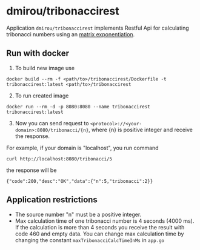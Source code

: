 # dmirou/tribonaccirest

Application ```dmirou/tribonaccirest``` implements Restful Api for calculating tribonacci numbers using an [matrix exponentiation](https://www.geeksforgeeks.org/matrix-exponentiation/).

## Run with docker

1. To build new image use
```
docker build --rm -f <path/to>/tribonaccirest/Dockerfile -t tribonaccirest:latest <path/to>/tribonaccirest
```

2. To run created image
```
docker run --rm -d -p 8080:8080 --name tribonaccirest tribonaccirest:latest
```

3. Now you can send request to ```<protocol>://<your-domain>:8080/tribonacci/{n}```, where {n} is positive integer and receive the response.

For example, if your domain is "localhost", you run command
```
curl http://localhost:8080/tribonacci/5
```  
the response will be 
```
{"code":200,"desc":"OK","data":{"n":5,"tribonacci":2}}
```  

## Application restrictions

* The source number "n" must be a positive integer.
* Max calculation time of one tribonacci number is 4 seconds (4000 ms). If the calculation is more than 4 seconds you receive the result with code 460 and empty data. You can change max calculation time by changing the constant ```maxTribonacciCalcTimeInMs``` in ```app.go```
